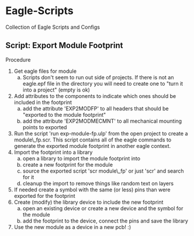 Eagle-Scripts
=============

Collection of Eagle Scripts and Configs


Script: Export Module Footprint
-------------------------------
Procedure
<ol>

<li>
Get eagle files for module
<ol type="a">
<li>Scripts don't seem to run out side of projects. If there is not an eagle.epf file in the directory you will need to create one to "turn it into a project" (empty is ok)</li>
</ol>
</li>
<li>
Add attributes to the components to indicate which ones should be included in the footprint
<ol type="a">
<li>add the attribute 'EXP2MODFP' to all headers that should be "exported to the module footprint"</li>
<li>add the attribute 'EXP2MODMECMNT' to all mechanical mounting points to exported</li>
</ol>
</li>
<li>
Run the script 'run exp-module-fp.ulp' from the open project to create a module\_fp.scr. This script contains all of the eagle commands to generate the exported module footprint in another eagle context. 
</li>
<li>
Import the footprint into a library
<ol type="a">
<li>open a library to import the module footprint into</li>
<li>create a new footprint for the module</li>
<li>source the exported script 'scr module\_fp' or just 'scr' and search for it</li>
<li>cleanup the import to remove things like random text on layers</li>
</ol>
</li>
<li>
If needed create a symbol with the same (or less) pins than were exported for the footprint
</li>
<li>
Create (modify) the library device to include the new footprint
<ol type="a">
<li>open an existing device or create a new device and the symbol for the module</li>
<li>add the footprint to the device, connect the pins and save the library</li>
</ol>
</li>
<li>
Use the new module as a device in a new pcb! :)
</li>
</ol>
